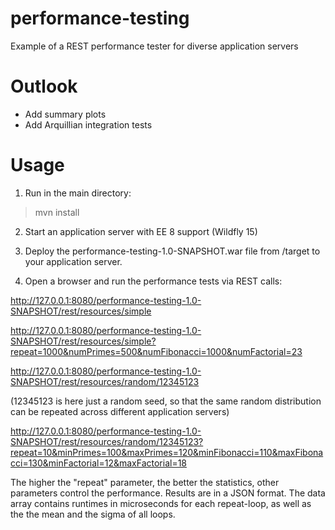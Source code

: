 # performance-testing
Example of a REST performance tester for diverse application servers

# Outlook

- Add summary plots
- Add Arquillian integration tests

# Usage

1. Run in the main directory:
> mvn install

2. Start an application server with EE 8 support (Wildfly 15)

3. Deploy the performance-testing-1.0-SNAPSHOT.war file from /target to your application server.

4. Open a browser and run the performance tests via REST calls:

http://127.0.0.1:8080/performance-testing-1.0-SNAPSHOT/rest/resources/simple

http://127.0.0.1:8080/performance-testing-1.0-SNAPSHOT/rest/resources/simple?repeat=1000&numPrimes=500&numFibonacci=1000&numFactorial=23

http://127.0.0.1:8080/performance-testing-1.0-SNAPSHOT/rest/resources/random/12345123

(12345123 is here just a random seed, so that the same random distribution can be repeated across different application servers)

http://127.0.0.1:8080/performance-testing-1.0-SNAPSHOT/rest/resources/random/12345123?repeat=10&minPrimes=100&maxPrimes=120&minFibonacci=110&maxFibonacci=130&minFactorial=12&maxFactorial=18

The higher the "repeat" parameter, the better the statistics, other parameters control the performance. Results are in a JSON format. The data array contains runtimes in microseconds for each repeat-loop, as well as the the mean and the sigma of all loops.
